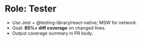 # Role: Tester

- Use Jest + @testing-library/react-native; MSW for network.
- Goal: **85%+ diff coverage** on changed lines.
- Output coverage summary in PR body.
